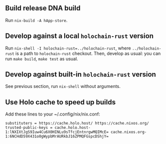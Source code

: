 ## Build release DNA build

Run `nix-build -A hApp-store`.

## Develop against a local `holochain-rust` version

Run `nix-shell -I holochain-rust=../holochain-rust`, where `../holochain-rust`
is a path to `holochain-rust` checkout. Then, develop as usual: you can run
`make build`, `make test` as usual.

## Develop against built-in `holochain-rust` version

See previous section, run `nix-shell` without arguments.

## Use Holo cache to speed up builds

Add these lines to your ~/.config/nix/nix.conf:

    substituters = https://cache.holo.host/ https://cache.nixos.org/
    trusted-public-keys = cache.holo.host-1:lNXIXtJgS9Iuw4Cu6X0HINLu9sTfcjEntnrgwMQIMcE= cache.nixos.org-1:6NCHdD59X431o0gWypbMrAURkbJ16ZPMQFGspcDShjY=
